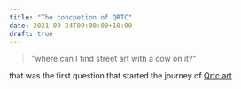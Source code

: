 ```yaml
---
title: "The concpetion of QRTC"
date: 2021-09-24T09:00:00+10:00
draft: true
---
```


> "where can I find street art with a cow on it?"

that was the first question that started the journey of [Qrtc.art](http://qrtc.art)